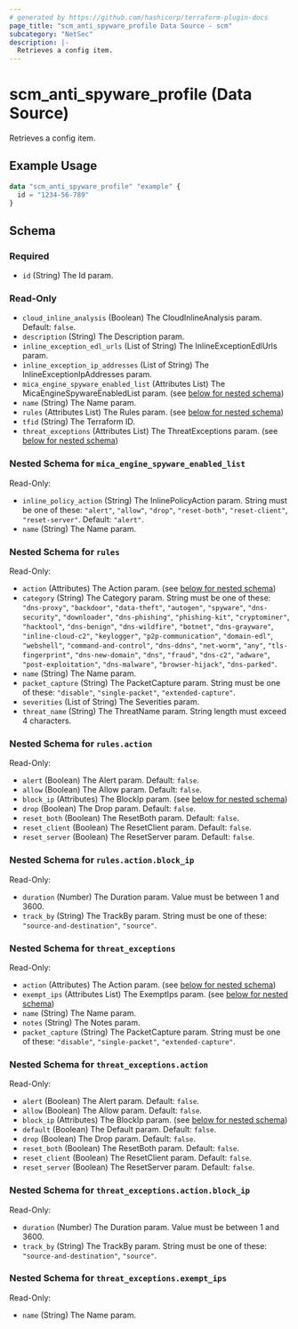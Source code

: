 ```yaml
---
# generated by https://github.com/hashicorp/terraform-plugin-docs
page_title: "scm_anti_spyware_profile Data Source - scm"
subcategory: "NetSec"
description: |-
  Retrieves a config item.
---
```


# scm_anti_spyware_profile (Data Source)

Retrieves a config item.

## Example Usage

```terraform
data "scm_anti_spyware_profile" "example" {
  id = "1234-56-789"
}
```

<!-- schema generated by tfplugindocs -->
## Schema

### Required

- `id` (String) The Id param.

### Read-Only

- `cloud_inline_analysis` (Boolean) The CloudInlineAnalysis param. Default: `false`.
- `description` (String) The Description param.
- `inline_exception_edl_urls` (List of String) The InlineExceptionEdlUrls param.
- `inline_exception_ip_addresses` (List of String) The InlineExceptionIpAddresses param.
- `mica_engine_spyware_enabled_list` (Attributes List) The MicaEngineSpywareEnabledList param. (see [below for nested schema](#nestedatt--mica_engine_spyware_enabled_list))
- `name` (String) The Name param.
- `rules` (Attributes List) The Rules param. (see [below for nested schema](#nestedatt--rules))
- `tfid` (String) The Terraform ID.
- `threat_exceptions` (Attributes List) The ThreatExceptions param. (see [below for nested schema](#nestedatt--threat_exceptions))

<a id="nestedatt--mica_engine_spyware_enabled_list"></a>
### Nested Schema for `mica_engine_spyware_enabled_list`

Read-Only:

- `inline_policy_action` (String) The InlinePolicyAction param. String must be one of these: `"alert"`, `"allow"`, `"drop"`, `"reset-both"`, `"reset-client"`, `"reset-server"`. Default: `"alert"`.
- `name` (String) The Name param.


<a id="nestedatt--rules"></a>
### Nested Schema for `rules`

Read-Only:

- `action` (Attributes) The Action param. (see [below for nested schema](#nestedatt--rules--action))
- `category` (String) The Category param. String must be one of these: `"dns-proxy"`, `"backdoor"`, `"data-theft"`, `"autogen"`, `"spyware"`, `"dns-security"`, `"downloader"`, `"dns-phishing"`, `"phishing-kit"`, `"cryptominer"`, `"hacktool"`, `"dns-benign"`, `"dns-wildfire"`, `"botnet"`, `"dns-grayware"`, `"inline-cloud-c2"`, `"keylogger"`, `"p2p-communication"`, `"domain-edl"`, `"webshell"`, `"command-and-control"`, `"dns-ddns"`, `"net-worm"`, `"any"`, `"tls-fingerprint"`, `"dns-new-domain"`, `"dns"`, `"fraud"`, `"dns-c2"`, `"adware"`, `"post-exploitation"`, `"dns-malware"`, `"browser-hijack"`, `"dns-parked"`.
- `name` (String) The Name param.
- `packet_capture` (String) The PacketCapture param. String must be one of these: `"disable"`, `"single-packet"`, `"extended-capture"`.
- `severities` (List of String) The Severities param.
- `threat_name` (String) The ThreatName param. String length must exceed 4 characters.

<a id="nestedatt--rules--action"></a>
### Nested Schema for `rules.action`

Read-Only:

- `alert` (Boolean) The Alert param. Default: `false`.
- `allow` (Boolean) The Allow param. Default: `false`.
- `block_ip` (Attributes) The BlockIp param. (see [below for nested schema](#nestedatt--rules--action--block_ip))
- `drop` (Boolean) The Drop param. Default: `false`.
- `reset_both` (Boolean) The ResetBoth param. Default: `false`.
- `reset_client` (Boolean) The ResetClient param. Default: `false`.
- `reset_server` (Boolean) The ResetServer param. Default: `false`.

<a id="nestedatt--rules--action--block_ip"></a>
### Nested Schema for `rules.action.block_ip`

Read-Only:

- `duration` (Number) The Duration param. Value must be between 1 and 3600.
- `track_by` (String) The TrackBy param. String must be one of these: `"source-and-destination"`, `"source"`.




<a id="nestedatt--threat_exceptions"></a>
### Nested Schema for `threat_exceptions`

Read-Only:

- `action` (Attributes) The Action param. (see [below for nested schema](#nestedatt--threat_exceptions--action))
- `exempt_ips` (Attributes List) The ExemptIps param. (see [below for nested schema](#nestedatt--threat_exceptions--exempt_ips))
- `name` (String) The Name param.
- `notes` (String) The Notes param.
- `packet_capture` (String) The PacketCapture param. String must be one of these: `"disable"`, `"single-packet"`, `"extended-capture"`.

<a id="nestedatt--threat_exceptions--action"></a>
### Nested Schema for `threat_exceptions.action`

Read-Only:

- `alert` (Boolean) The Alert param. Default: `false`.
- `allow` (Boolean) The Allow param. Default: `false`.
- `block_ip` (Attributes) The BlockIp param. (see [below for nested schema](#nestedatt--threat_exceptions--action--block_ip))
- `default` (Boolean) The Default param. Default: `false`.
- `drop` (Boolean) The Drop param. Default: `false`.
- `reset_both` (Boolean) The ResetBoth param. Default: `false`.
- `reset_client` (Boolean) The ResetClient param. Default: `false`.
- `reset_server` (Boolean) The ResetServer param. Default: `false`.

<a id="nestedatt--threat_exceptions--action--block_ip"></a>
### Nested Schema for `threat_exceptions.action.block_ip`

Read-Only:

- `duration` (Number) The Duration param. Value must be between 1 and 3600.
- `track_by` (String) The TrackBy param. String must be one of these: `"source-and-destination"`, `"source"`.



<a id="nestedatt--threat_exceptions--exempt_ips"></a>
### Nested Schema for `threat_exceptions.exempt_ips`

Read-Only:

- `name` (String) The Name param.
